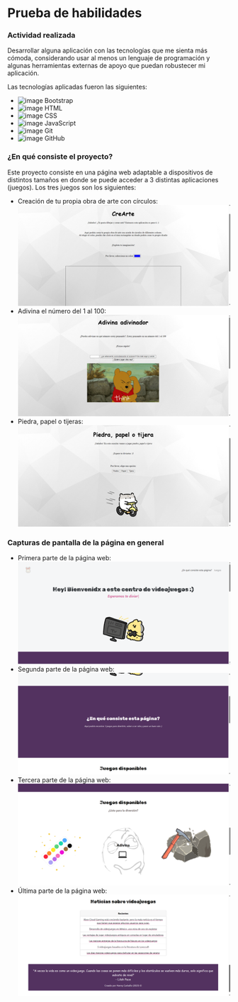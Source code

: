 # Prueba de habilidades

### Actividad realizada
Desarrollar alguna aplicación con las tecnologías que me sienta más cómoda, considerando usar al menos un lenguaje de programación y algunas herramientas externas de apoyo que puedan robustecer mi aplicación.

Las tecnologías aplicadas fueron las siguientes:
- <img width="40" alt="image" src="https://media3.giphy.com/media/Sr8xDpMwVKOHUWDVRD/giphy.gif?cid=ecf05e47ulg9hf0xbg77hlrw570gp9fkbi334ssgfjiefv38&ep=v1_stickers_search&rid=giphy.gif&ct=s">   Bootstrap 
- <img width="40" alt="image" src="https://media.giphy.com/media/XAxylRMCdpbEWUAvr8/giphy.gif">   HTML 
- <img width="40" alt="image" src="https://media.giphy.com/media/fsEaZldNC8A1PJ3mwp/giphy.gif">   CSS 
- <img width="40" alt="image" src="https://media.giphy.com/media/ln7z2eWriiQAllfVcn/giphy.gif">   JavaScript 
- <img width="40" alt="image" src="https://media.giphy.com/media/kH1DBkPNyZPOk0BxrM/giphy.gif">   Git 
- <img width="40" alt="image" src="https://media.giphy.com/media/KzJkzjggfGN5Py6nkT/giphy.gif">   GitHub 

### ¿En qué consiste el proyecto?
Este proyecto consiste en una página web adaptable a dispositivos de distintos tamaños en donde se puede acceder a 3 distintas aplicaciones (juegos). Los tres juegos son los siguientes:

- Creación de tu propia obra de arte con círculos:
![CreArte](capturas/cap1.png)
- Adivina el número del 1 al 100:
![Adivinanza](capturas/cap2.png)
- Piedra, papel o tijeras:
![Piedra](capturas/cap3.png)

### Capturas de pantalla de la página en general

- Primera parte de la página web:
![Primera parte de la página web](capturas/parte1.png)
- Segunda parte de la página web:
![Segunda parte de la página web](capturas/parte2.png)
- Tercera parte de la página web:
![Tercera parte de la página web](capturas/parte3.png)
- Última parte de la página web:
![Última parte de la página web](capturas/parte4.png)
